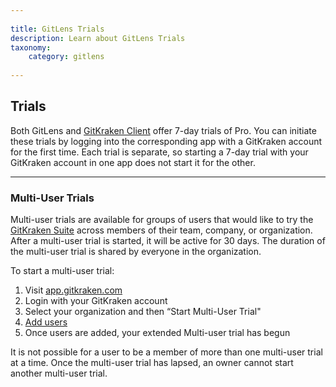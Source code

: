 ```yaml
--- 
 
title: GitLens Trials 
description: Learn about GitLens Trials 
taxonomy: 
    category: gitlens
     
--- 
```

 
## Trials 

Both GitLens and [GitKraken Client](https://help.gitkraken.com/gitkraken-client/gitkraken-client-home/) offer 7-day trials of Pro. You can initiate these trials by logging into the corresponding app with a GitKraken account for the first time. Each trial is separate, so starting a 7-day trial with your GitKraken account in one app does not start it for the other. 
 
*** 
 
### Multi-User Trials 

Multi-user trials are available for groups of users that would like to try the [GitKraken Suite](www.gitkraken.com/suite) across members of their team, company, or organization. After a multi-user trial is started, it will be active for 30 days. The duration of the multi-user trial is shared by everyone in the organization. 
 
To start a multi-user trial: 
 
1. Visit [app.gitkraken.com](https://app.gitkraken.com/) 
2. Login with your GitKraken account 
3. Select your organization and then “Start Multi-User Trial"
5. [Add users](/gitlens/gitlens-organization/#add-users) 
6. Once users are added, your extended Multi-user trial has begun 
 
<div class='callout callout--basic'> 
   	<p>It is not possible for a user to be a member of more than one multi-user trial at a time. Once the multi-user trial has lapsed, an owner cannot start another multi-user trial.</p> 
</div> 